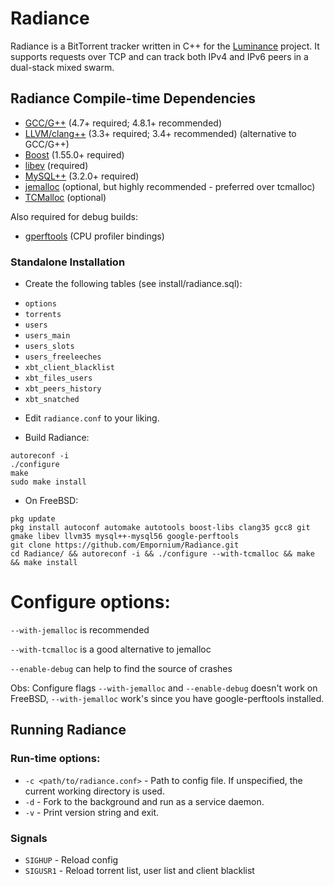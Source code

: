 # Radiance

Radiance is a BitTorrent tracker written in C++ for the [Luminance](http://www.github.com/Empornium/Luminance) project. It supports requests over TCP and can track both IPv4 and IPv6 peers in a dual-stack mixed swarm.

## Radiance Compile-time Dependencies

* [GCC/G++](http://gcc.gnu.org/) (4.7+ required; 4.8.1+ recommended)
* [LLVM/clang++](https://clang.llvm.org) (3.3+ required; 3.4+ recommended) (alternative to GCC/G++)
* [Boost](http://www.boost.org/) (1.55.0+ required)
* [libev](http://software.schmorp.de/pkg/libev.html) (required)
* [MySQL++](http://tangentsoft.net/mysql++/) (3.2.0+ required)
* [jemalloc](http://jemalloc.net) (optional, but highly recommended - preferred over tcmalloc)
* [TCMalloc](https://github.com/gperftools/gperftools) (optional)

Also required for debug builds:
* [gperftools](https://github.com/gperftools/gperftools) (CPU profiler bindings)

### Standalone Installation

* Create the following tables (see install/radiance.sql):
 - `options`
 - `torrents`
 - `users`
 - `users_main`
 - `users_slots`
 - `users_freeleeches`
 - `xbt_client_blacklist`
 - `xbt_files_users`
 - `xbt_peers_history`
 - `xbt_snatched`

* Edit `radiance.conf` to your liking.

* Build Radiance:
```
autoreconf -i
./configure
make
sudo make install
```

* On FreeBSD:
```
pkg update
pkg install autoconf automake autotools boost-libs clang35 gcc8 git gmake libev llvm35 mysql++-mysql56 google-perftools
git clone https://github.com/Empornium/Radiance.git
cd Radiance/ && autoreconf -i && ./configure --with-tcmalloc && make && make install
```

# Configure options:
`--with-jemalloc` is recommended

`--with-tcmalloc` is a good alternative to jemalloc

`--enable-debug` can help to find the source of crashes

Obs: Configure flags `--with-jemalloc` and `--enable-debug` doesn't work  on FreeBSD, `--with-jemalloc` work's since you have google-perftools installed.

## Running Radiance

### Run-time options:

* `-c <path/to/radiance.conf>` - Path to config file. If unspecified, the current working directory is used.
* `-d` - Fork to the background and run as a service daemon.
* `-v` - Print version string and exit.

### Signals

* `SIGHUP` - Reload config
* `SIGUSR1` - Reload torrent list, user list and client blacklist

